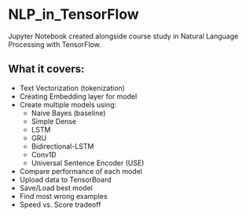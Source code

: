 # NLP_in_TensorFlow
Jupyter Notebook created alongside course study in Natural Language Processing with TensorFlow.

## What it covers:
* Text Vectorization (tokenization)
* Creating Embedding layer for model
* Create multiple models using:
  * Naive Bayes (baseline)
  * Simple Dense
  * LSTM
  * GRU
  * Bidirectional-LSTM
  * Conv1D
  * Universal Sentence Encoder (USE)
* Compare performance of each model
* Upload data to TensorBoard
* Save/Load best model
* Find most wrong examples
* Speed vs. Score tradeoff
